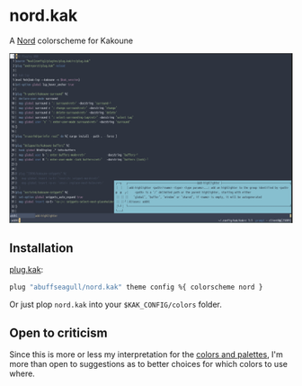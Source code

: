 # nord.kak
A [Nord](https://www.nordtheme.com/) colorscheme for Kakoune

![Sample image](/sample.png)

## Installation
[plug.kak](https://github.com/andreyorst/plug.kak#Installing-color-schemes):
```sh
plug "abuffseagull/nord.kak" theme config %{ colorscheme nord }
```
Or just plop `nord.kak` into your `$KAK_CONFIG/colors` folder.

## Open to criticism
Since this is more or less my interpretation for the [colors and palettes](https://www.nordtheme.com/docs/colors-and-palettes),
I'm more than open to suggestions as to better choices for which colors to use where.
